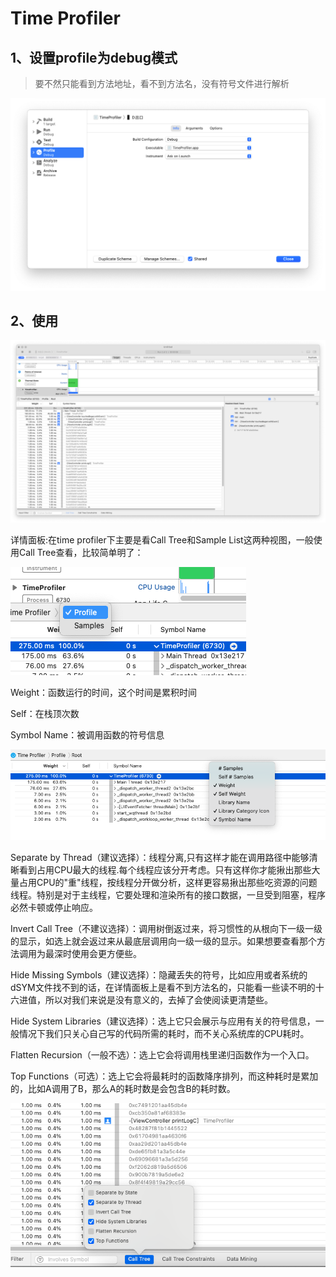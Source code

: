 # Time Profiler

## 1、设置profile为debug模式

> 要不然只能看到方法地址，看不到方法名，没有符号文件进行解析

![image-20210423113714971](time_profiler.assets/image-20210423113714971.png)

## 2、使用

![image-20210423114017333](time_profiler.assets/image-20210423114017333.png)

详情面板:在time profiler下主要是看Call Tree和Sample List这两种视图，一般使用Call Tree查看，比较简单明了：

![image-20210423114408310](time_profiler.assets/image-20210423114408310.png)



Weight：函数运行的时间，这个时间是累积时间

Self：在栈顶次数

Symbol Name：被调用函数的符号信息

![image-20210423114542992](time_profiler.assets/image-20210423114542992.png)



Separate by Thread（建议选择）：线程分离,只有这样才能在调用路径中能够清晰看到占用CPU最大的线程.每个线程应该分开考虑。只有这样你才能揪出那些大量占用CPU的"重"线程，按线程分开做分析，这样更容易揪出那些吃资源的问题线程。特别是对于主线程，它要处理和渲染所有的接口数据，一旦受到阻塞，程序必然卡顿或停止响应。

Invert Call Tree（不建议选择）：调用树倒返过来，将习惯性的从根向下一级一级的显示，如选上就会返过来从最底层调用向一级一级的显示。如果想要查看那个方法调用为最深时使用会更方便些。

Hide Missing Symbols（建议选择）：隐藏丢失的符号，比如应用或者系统的dSYM文件找不到的话，在详情面板上是看不到方法名的，只能看一些读不明的十六进值，所以对我们来说是没有意义的，去掉了会使阅读更清楚些。

Hide System Libraries（建议选择）：选上它只会展示与应用有关的符号信息，一般情况下我们只关心自己写的代码所需的耗时，而不关心系统库的CPU耗时。

Flatten Recursion（一般不选）：选上它会将调用栈里递归函数作为一个入口。

Top Functions（可选）：选上它会将最耗时的函数降序排列，而这种耗时是累加的，比如A调用了B，那么A的耗时数是会包含B的耗时数。

![image-20210423114045892](time_profiler.assets/image-20210423114045892.png)

